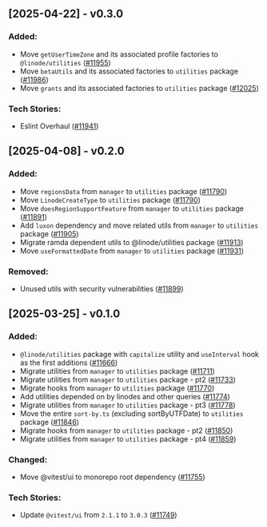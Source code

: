 ## [2025-04-22] - v0.3.0

### Added:

- Move `getUserTimeZone` and its associated profile factories to `@linode/utilities` ([#11955](https://github.com/linode/manager/pull/11955))
- Move `betaUtils` and its associated factories to `utilities` package ([#11986](https://github.com/linode/manager/pull/11986))
- Move `grants` and its associated factories to `utilities` package ([#12025](https://github.com/linode/manager/pull/12025))

### Tech Stories:

- Eslint Overhaul ([#11941](https://github.com/linode/manager/pull/11941))

## [2025-04-08] - v0.2.0

### Added:

- Move `regionsData` from `manager` to `utilities` package ([#11790](https://github.com/linode/manager/pull/11790))
- Move `LinodeCreateType` to `utilities` package ([#11790](https://github.com/linode/manager/pull/11790))
- Move `doesRegionSupportFeature` from `manager` to `utilities` package ([#11891](https://github.com/linode/manager/pull/11891))
- Add `luxon` dependency and move related utils from `manager` to `utilities` package ([#11905](https://github.com/linode/manager/pull/11905))
- Migrate ramda dependent utils to @linode/utilities package ([#11913](https://github.com/linode/manager/pull/11913))
- Move `useFormattedDate` from `manager` to `utilities` package ([#11931](https://github.com/linode/manager/pull/11931))

### Removed:

- Unused utils with security vulnerabilities ([#11899](https://github.com/linode/manager/pull/11899))

## [2025-03-25] - v0.1.0

### Added:

- `@linode/utilities` package with `capitalize` utility and `useInterval` hook as the first additions ([#11666](https://github.com/linode/manager/pull/11666))
- Migrate utilities from `manager` to `utilities` package ([#11711](https://github.com/linode/manager/pull/11711))
- Migrate utilities from `manager` to `utilities` package - pt2 ([#11733](https://github.com/linode/manager/pull/11733))
- Migrate hooks from `manager` to `utilities` package ([#11770](https://github.com/linode/manager/pull/11770))
- Add utilities depended on by linodes and other queries ([#11774](https://github.com/linode/manager/pull/11774))
- Migrate utilities from `manager` to `utilities` package - pt3 ([#11778](https://github.com/linode/manager/pull/11778))
- Move the entire `sort-by.ts` (excluding sortByUTFDate) to `utilities` package ([#11846](https://github.com/linode/manager/pull/11846))
- Migrate hooks from `manager` to `utilities` package - pt2 ([#11850](https://github.com/linode/manager/pull/11850))
- Migrate utilities from `manager` to `utilities` package - pt4 ([#11859](https://github.com/linode/manager/pull/11859))

### Changed:

- Move @vitest/ui to monorepo root dependency ([#11755](https://github.com/linode/manager/pull/11755))

### Tech Stories:

- Update `@vitest/ui` from `2.1.1` to `3.0.3` ([#11749](https://github.com/linode/manager/pull/11749))
